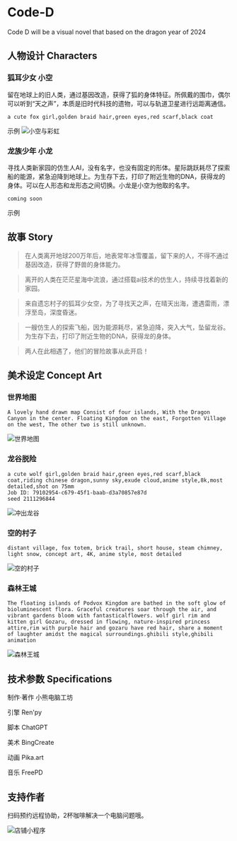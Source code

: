 # Code-D

Code D will be  a visual novel that based on the dragon year of 2024

## 人物设计 Characters 

### 狐耳少女 小空

留在地球上的旧人类，通过基因改造，获得了狐的身体特征。所佩戴的围巾，偶尔可以听到“天之声”，本质是旧时代科技的遗物，可以与轨道卫星进行远距离通信。

```prompt
a cute fox girl,golden braid hair,green eyes,red scarf,black coat
```

示例
![小空与彩虹](/assets/小空彩红.jpg)

### 龙族少年 小龙

寻找人类新家园的仿生人AI，没有名字，也没有固定的形体。星际跳跃耗尽了探索船的能源，紧急迫降到地球上。为生存下去，打印了附近生物的DNA，获得龙的身体。可以在人形态和龙形态之间切换。小龙是小空为他取的名字。

```prompt
coming soon
```

示例

## 故事 Story

>在人类离开地球200万年后，地表常年冰雪覆盖，留下来的人，不得不通过基因改造，获得了野兽的身体能力。

>离开的人类在茫茫星海中流浪，通过搭载ai技术的仿生人，持续寻找着新的家园。

>来自遗忘村子的狐耳少女空，为了寻找天之声，在晴天出海，遭遇雷雨，漂浮至岛，深度昏迷。

>一艘仿生人的探索飞船，因为能源耗尽，紧急迫降，突入大气，坠留龙谷。为生存下去，打印了附近生物的DNA，获得龙的身体。

>两人在此相遇了，他们的冒险故事从此开启！


## 美术设定 Concept Art

### 世界地图

```bing
A lovely hand drawn map Consist of four islands, With the Dragon Canyon in the center. Floating Kingdom on the east, Forgotten Village on the west, The other two is still unknown.
```

![世界地图](/assets/世界地图.png)

### 龙谷脱险

```midjourney
a cute wolf girl,golden braid hair,green eyes,red scarf,black coat,riding chinese dragon,sunny sky,exude cloud,anime style,8k,most detailed,shot on 75mm
Job ID: 79102954-c679-45f1-baab-d3a70857e87d
seed 2111296844
```
![冲出龙谷](/assets/riding.webp)

### 空的村子

```bing
distant village, fox totem, brick trail, short house, steam chimney, light snow, concept art, 4K, anime style, most detailed
```

![空的村子](/assets/konsvillage.jpg)


### 森林王城

```bing
The floating islands of Podvox Kingdom are bathed in the soft glow of bioluminescent flora. Graceful creatures soar through the air, and vibrant gardens bloom with fantasticalflowers. wolf girl rim and kitten girl Gozaru, dressed in flowing, nature-inspired princess attire,rim with purple hair and gozaru have red hair, share a moment of laughter amidst the magical surroundings.ghibili style,ghibili animation
```

![森林王城](/assets/forestkindom.jfif)

###  

## 技术参数 Specifications

制作·著作 小熊电脑工坊

引擎 Ren'py

脚本 ChatGPT

美术 BingCreate

动画 Pika.art

音乐 FreePD

## 支持作者

扫码预约远程协助，2杯咖啡解决一个电脑问题哦。

![店铺小程序](/assets/店铺.jpg)
